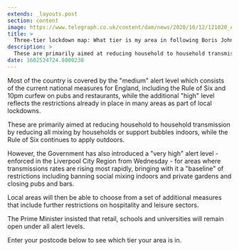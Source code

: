 ```yaml
--- 
extends: _layouts.post 
section: content 
image: https://www.telegraph.co.uk/content/dam/news/2020/10/12/121020_ADB_DATA-TOOL-1_trans_NvBQzQNjv4BqM37qcIWR9CtrqmiMdQVx7EJNivfCKtczXuFDPh2mkj4.jpg?impolicy=logo-overlay 
title: > 
  Three-tier lockdown map: What tier is my area in following Boris Johnson's announcement? 
description: > 
  These are primarily aimed at reducing household to household transmission by reducing all mixing by households or support bubbles indoors, while the Rule of Six continues to apply outdoors.However, the Government has also introduced a "very high" alert level - enforced in the Liverpool City Region from Wednesday - for areas where transmissions rates are rising most rapidly, bringing with it a "baseline" of restrictions including banning social mixing indoors and private gardens and closing pubs and bars.Local areas will then be able to choose from a set of additional measures that include further restrictions on hospitality and leisure sectors.The Prime Minister insisted that retail, schools and universities will remain open under all alert levels.Enter your postcode below to see which tier your area is in. 
date: 1602524724.8000238 
--- 
```

Most of the country is covered by the "medium" alert level which consists of the current national measures for England, including the Rule of Six and 10pm curfew on pubs and restaurants, while the additional "high" level reflects the restrictions already in place in many areas as part of local lockdowns.

These are primarily aimed at reducing household to household transmission by reducing all mixing by households or support bubbles indoors, while the Rule of Six continues to apply outdoors.

However, the Government has also introduced a "very high" alert level - enforced in the Liverpool City Region from Wednesday - for areas where transmissions rates are rising most rapidly, bringing with it a "baseline" of restrictions including banning social mixing indoors and private gardens and closing pubs and bars.

Local areas will then be able to choose from a set of additional measures that include further restrictions on hospitality and leisure sectors.

The Prime Minister insisted that retail, schools and universities will remain open under all alert levels.

Enter your postcode below to see which tier your area is in.